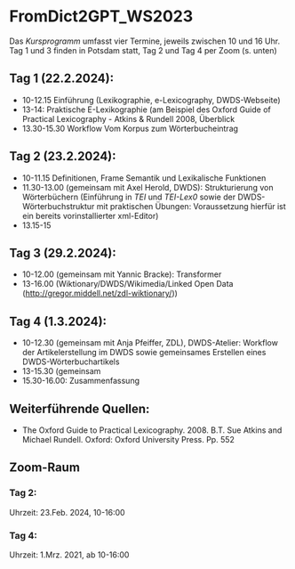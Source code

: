 # FromDict2GPT_WS2023

Das *Kursprogramm* umfasst vier Termine, jeweils zwischen 10 und 16 Uhr.
Tag 1 und 3 finden in Potsdam statt, Tag 2 und Tag 4 per Zoom (s. unten)

## Tag 1 (22.2.2024): 
* 10-12.15 Einführung (Lexikographie, e-Lexicography, DWDS-Webseite)
* 13-14: Praktische E-Lexikographie (am Beispiel des Oxford Guide of Practical Lexicography - Atkins & Rundell 2008, Überblick
* 13.30-15.30 Workflow Vom Korpus zum Wörterbucheintrag

## Tag 2 (23.2.2024):
* 10-11.15 Definitionen, Frame Semantik und Lexikalische Funktionen
* 11.30-13.00 (gemeinsam mit Axel Herold, DWDS): Strukturierung von Wörterbüchern (Einführung in *TEI* und *TEI-Lex0* sowie der DWDS-Wörterbuchstruktur mit praktischen Übungen: Voraussetzung hierfür ist ein bereits vorinstallierter xml-Editor)
* 13.15-15 

## Tag 3 (29.2.2024):
* 10-12.00 (gemeinsam mit Yannic Bracke): Transformer
* 13-16.00  (Wiktionary/DWDS/Wikimedia/Linked Open Data (http://gregor.middell.net/zdl-wiktionary/))

## Tag 4 (1.3.2024):
* 10-12.30 (gemeinsam mit Anja Pfeiffer, ZDL), DWDS-Atelier: Workflow der Artikelerstellung im DWDS sowie gemeinsames Erstellen eines DWDS-Wörterbuchartikels
* 13-15.30 (gemeinsam 
* 15.30-16.00: Zusammenfassung

## Weiterführende Quellen:
* The Oxford Guide to Practical Lexicography. 2008. B.T. Sue Atkins and Michael Rundell. Oxford: Oxford University Press. Pp. 552


## Zoom-Raum
### Tag 2: 
Uhrzeit: 23.Feb. 2024, 10-16:00


### Tag 4: 
Uhrzeit: 1.Mrz. 2021, ab 10-16:00
